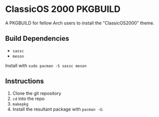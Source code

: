 # ClassicOS 2000 PKGBUILD

A PKGBUILD for fellow Arch users to install the "ClassicOS2000" theme.

## Build Dependencies

- `sassc`
- `meson`

Install with `sudo pacman -S sassc meson`

## Instructions

1. Clone the git repository
2. `cd` into the repo
3. `makepkg`
4. Install the resultant package with `pacman -U`.
